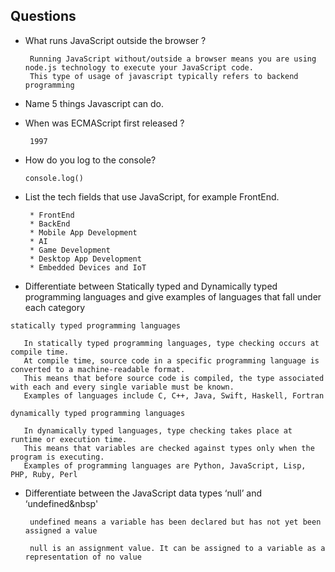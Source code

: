 ## Questions

* What runs JavaScript outside the browser ?

       Running JavaScript without/outside a browser means you are using node.js technology to execute your JavaScript code.
       This type of usage of javascript typically refers to backend programming 
       
* Name 5 things Javascript can do.


* When was ECMAScript first released ?


       1997 
      
- How do you log to the console?


      console.log() 
 
 
- List the tech fields that use JavaScript, for example FrontEnd.

       * FrontEnd
       * BackEnd
       * Mobile App Development
       * AI
       * Game Development
       * Desktop App Development
       * Embedded Devices and IoT
- Differentiate between Statically typed and Dynamically typed programming languages and give examples of languages that fall under each category

```statically typed programming languages```

       In statically typed programming languages, type checking occurs at compile time. 
       At compile time, source code in a specific programming language is converted to a machine-readable format.
       This means that before source code is compiled, the type associated with each and every single variable must be known.
       Examples of languages include C, C++, Java, Swift, Haskell, Fortran

```dynamically typed programming languages```

       In dynamically typed languages, type checking takes place at runtime or execution time.
       This means that variables are checked against types only when the program is executing.
       Examples of programming languages are Python, JavaScript, Lisp, PHP, Ruby, Perl
              
- Differentiate between the JavaScript data types ‘null’ and ‘undefined&nbsp'

       undefined means a variable has been declared but has not yet been assigned a value 
       
       null is an assignment value. It can be assigned to a variable as a representation of no value
